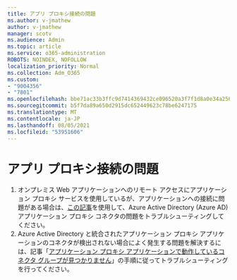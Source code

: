 ```yaml
---
title: アプリ プロキシ接続の問題
ms.author: v-jmathew
author: v-jmathew
manager: scotv
ms.audience: Admin
ms.topic: article
ms.service: o365-administration
ROBOTS: NOINDEX, NOFOLLOW
localization_priority: Normal
ms.collection: Adm_O365
ms.custom:
- "9004356"
- "7801"
ms.openlocfilehash: bbe71ac33b3ffc9d7414369432ce096520a3f7f1d8a0e34a256df2db7765d583
ms.sourcegitcommit: b5f7da89a650d2915dc652449623c78be6247175
ms.translationtype: MT
ms.contentlocale: ja-JP
ms.lasthandoff: 08/05/2021
ms.locfileid: "53951606"
---
```

# <a name="app-proxy-connection-issue"></a>アプリ プロキシ接続の問題

1. オンプレミス Web アプリケーションへのリモート アクセスにアプリケーション プロキシ サービスを使用しているが、アプリケーションへの接続に問題がある場合は、[この記事](https://docs.microsoft.com/azure/active-directory/manage-apps/application-proxy-debug-connectors)を使用して、Azure Active Directory (Azure AD) アプリケーション プロキシ コネクタの問題をトラブルシューティングしてください。
2. Azure Active Directory と統合されたアプリケーション プロキシ アプリケーションのコネクタが検出されない場合によく発生する問題を解決するには、記事「[アプリケーション プロキシ アプリケーションで動作しているコネクタ グループが見つかりません](https://docs.microsoft.com/azure/active-directory/application-proxy-connectivity-no-working-connector)」の手順に従ってトラブルシューティングを行ってください。
